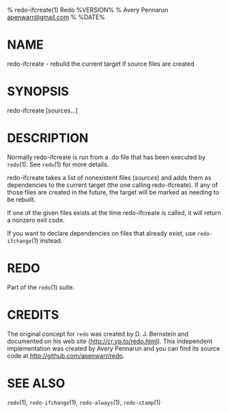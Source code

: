 % redo-ifcreate(1) Redo %VERSION%
% Avery Pennarun <apenwarr@gmail.com>
% %DATE%

# NAME

redo-ifcreate - rebuild the current target if source files are created

# SYNOPSIS

redo-ifcreate [sources...]


# DESCRIPTION

Normally redo-ifcreate is run from a .do file that has been
executed by `redo`(1).  See `redo`(1) for more details.

redo-ifcreate takes a list of nonexistent files (*sources*)
and adds them as dependencies to the current target (the
one calling redo-ifcreate).  If any of those files are
created in the future, the target will be marked as needing
to be rebuilt.

If one of the given files exists at the time redo-ifcreate
is called, it will return a nonzero exit code.

If you want to declare dependencies on files that already
exist, use `redo-ifchange`(1) instead.


# REDO

Part of the `redo`(1) suite.
    
# CREDITS

The original concept for `redo` was created by D. J.
Bernstein and documented on his web site
(http://cr.yp.to/redo.html).  This independent implementation
was created by Avery Pennarun and you can find its source
code at http://github.com/apenwarr/redo.


# SEE ALSO

`redo`(1), `redo-ifchange`(1), `redo-always`(1), `redo-stamp`(1)
